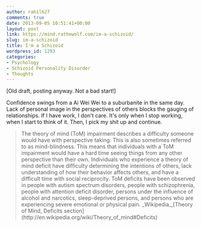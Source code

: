 ```yaml
---
author: rahil627
comments: true
date: 2013-09-05 10:51:41+00:00
layout: post
link: https://mind.rathewolf.com/im-a-schizoid/
slug: im-a-schizoid
title: I'm a Schizoid
wordpress_id: 1293
categories:
- Psychology
- Schizoid Personality Disorder
- Thoughts
---
```


[Old draft, posting anyway. Not a bad start!]

Confidence swings from a Ai Wei Wei to a suburbanite in the same day. Lack of personal image in the perspectives of others blocks the gauging of relationships. If I have work, I don't care. It's only when I stop working, when I start to think of it. Then, I pick my shit up and continue.



<blockquote>The theory of mind (ToM) impairment describes a difficulty someone would have with perspective taking. This is also sometimes referred to as mind-blindness. This means that individuals with a ToM impairment would have a hard time seeing things from any other perspective than their own. Individuals who experience a theory of mind deficit have difficulty determining the intentions of others, lack understanding of how their behavior affects others, and have a difficult time with social reciprocity. ToM deficits have been observed in people with autism spectrum disorders, people with schizophrenia, people with attention deficit disorder, persons under the influence of alcohol and narcotics, sleep-deprived persons, and persons who are experiencing severe emotional or physical pain.
_Wikipedia_,[Theory of Mind, Deficits section](http://en.wikipedia.org/wiki/Theory_of_mind#Deficits)
</blockquote>
